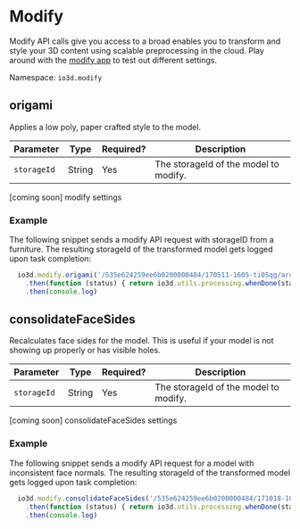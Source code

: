 # Modify

Modify API calls give you access to a broad enables you to transform and style your 3D content using scalable preprocessing in the cloud.
Play around with the [modify app](https://modify.3d.io) to test out different settings.

Namespace: `io3d.modify`

## origami

Applies a low poly, paper crafted style to the model.

| Parameter | Type | Required? | Description |
| --- | --- | --- | --- |
| `storageId` | String | Yes | The storageId of the model to modify. |

[coming soon] modify settings

### Example

The following snippet sends a modify API request with storageID from a furniture.
The resulting storageId of the transformed model gets logged upon task completion:

```javascript
  io3d.modify.origami('/535e624259ee6b0200000484/170511-1605-ti05qg/archilogic_2017-05-11_16-05-27_vNIa8r.gz.data3d.buffer')
    .then(function (status) { return io3d.utils.processing.whenDone(status)})
    .then(console.log)
```

## consolidateFaceSides

Recalculates face sides for the model. This is useful if your model is not showing up properly or has visible holes.

| Parameter | Type | Required? | Description |
| --- | --- | --- | --- |
| `storageId` | String | Yes | The storageId of the model to modify. |

[coming soon] consolidateFaceSides settings


### Example

The following snippet sends a modify API request for a model with inconsistent face normals.
The resulting storageId of the transformed model gets logged upon task completion:

```javascript
  io3d.modify.consolidateFaceSides('/535e624259ee6b0200000484/171018-1032-hbth3l/archilogic_2017-10-18_10-32-30_ME3Aah.gz.data3d.buffer')
    .then(function (status) { return io3d.utils.processing.whenDone(status)})
    .then(console.log)
```
